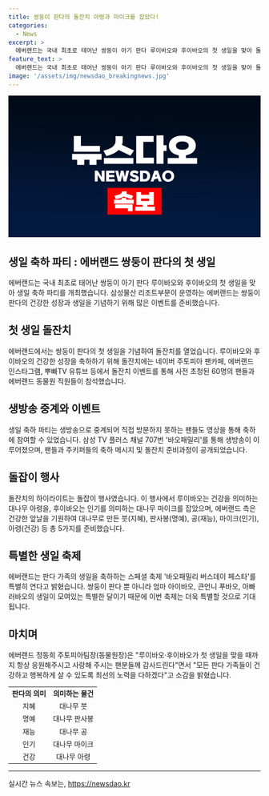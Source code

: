 ```yaml
---
title: 쌍둥이 판다의 돌잔치 아령과 마이크를 잡았다!
categories:
  - News
excerpt: >
  에버랜드는 국내 최초로 태어난 쌍둥이 아기 판다 루이바오와 후이바오의 첫 생일을 맞아 돌잔치를 열었다.  가족과 직원, 팬들이 참석한 중 생방송으로 60명의 팬들과 함께 돌잔치를 진행하며 쌍둥이들의 성장 스토리와 이야기를 공유했다. 이러한 이벤트를 통해 에버랜드는 쌍둥이 판다의 생일을 축하하는 스페셜 축제를 8월 4일까지 진행한다. 에버랜드는 모든 판다 가족들이 건강하고 행복하게 살 수 있도록 최선을 다하겠다고 밝혔다.
feature_text: >
  에버랜드는 국내 최초로 태어난 쌍둥이 아기 판다 루이바오와 후이바오의 첫 생일을 맞아 돌잔치를 열었다.  가족과 직원, 팬들이 참석한 중 생방송으로 60명의 팬들과 함께 돌잔치를 진행하며 쌍둥이들의 성장 스토리와 이야기를 공유했다. 이러한 이벤트를 통해 에버랜드는 쌍둥이 판다의 생일을 축하하는 스페셜 축제를 8월 4일까지 진행한다. 에버랜드는 모든 판다 가족들이 건강하고 행복하게 살 수 있도록 최선을 다하겠다고 밝혔다.
image: '/assets/img/newsdao_breakingnews.jpg'
---
```


<p><img src="/assets/img/newsdao_breakingnews.jpg" alt="ranknews 속보" /></p>

<h2 data-ke-size="size26">생일 축하 파티 : 에버랜드 쌍둥이 판다의 첫 생일</h2>

<p data-ke-size="size16">에버랜드는 국내 최초로 태어난 쌍둥이 아기 판다 루이바오와 후이바오의 첫 생일을 맞아 생일 축하 파티를 개최했습니다. 삼성물산 리조트부문이 운영하는 에버랜드는 쌍둥이 판다의 건강한 성장과 생일을 기념하기 위해 많은 이벤트를 준비했습니다.</p>

<h2 data-ke-size="size26">첫 생일 돌잔치</h2>

<p data-ke-size="size16">에버랜드에서는 쌍둥이 판다의 첫 생일을 기념하여 돌잔치를 열었습니다. 루이바오와 후이바오의 건강한 성장을 축하하기 위해 돌잔치에는 네이버 주토피아 팬카페, 에버랜드 인스타그램, 뿌빠TV 유튜브 등에서 돌잔치 이벤트를 통해 사전 초청된 60명의 팬들과 에버랜드 동물원 직원들이 참석했습니다.</p>

<h2 data-ke-size="size26">생방송 중계와 이벤트</h2>

<p data-ke-size="size16">생일 축하 파티는 생방송으로 중계되어 직접 방문하지 못하는 팬들도 영상을 통해 축하에 참여할 수 있었습니다. 삼성 TV 플러스 채널 707번 '바오패밀리'를 통해 생방송이 이루어졌으며, 팬들과 주키퍼들의 축하 메시지 및 돌잔치 준비과정이 공개되었습니다.</p>

<h2 data-ke-size="size26">돌잡이 행사</h2>

<p data-ke-size="size16">돌잔치의 하이라이트는 돌잡이 행사였습니다. 이 행사에서 루이바오는 건강을 의미하는 대나무 아령을, 후이바오는 인기를 의미하는 대나무 마이크를 잡았으며, 에버랜드 측은 건강한 앞날을 기원하여 대나무로 만든 붓(지혜), 판사봉(명예), 공(재능), 마이크(인기), 아령(건강) 등 총 5가지를 준비했습니다.</p>

<h2 data-ke-size="size26">특별한 생일 축제</h2>

<p data-ke-size="size16">에버랜드는 판다 가족의 생일을 축하하는 스페셜 축제 '바오패밀리 버스데이 페스타'를 특별히 연다고 밝혔습니다. 쌍둥이 판다 뿐 아니라 엄마 아이바오, 큰언니 푸바오, 아빠 러바오의 생일이 모여있는 특별한 달이기 때문에 이번 축제는 더욱 특별할 것으로 기대됩니다.</p>

<h2 data-ke-size="size26">마치며</h2>

<p data-ke-size="size16">에버랜드 정동희 주토피아팀장(동물원장)은 "루이바오·후이바오가 첫 생일을 맞을 때까지 항상 응원해주시고 사랑해 주시는 팬분들께 감사드린다"면서 "모든 판다 가족들이 건강하고 행복하게 살 수 있도록 최선의 노력을 다하겠다"고 소감을 밝혔습니다.</p>

<table>
  <tr>
    <td style="text-align: center; height: 17px;"><b>판다의 의미</b></td>
    <td style="text-align: center; height: 17px;"><b>의미하는 물건</b></td>
  </tr>
  <tr>
    <td style="text-align: center; height: 17px;">지혜</td>
    <td style="text-align: center; height: 17px;">대나무 붓</td>
  </tr>
  <tr>
    <td style="text-align: center; height: 17px;">명예</td>
    <td style="text-align: center; height: 17px;">대나무 판사봉</td>
  </tr>
  <tr>
    <td style="text-align: center; height: 17px;">재능</td>
    <td style="text-align: center; height: 17px;">대나무 공</td>
  </tr>
  <tr>
    <td style="text-align: center; height: 17px;">인기</td>
    <td style="text-align: center; height: 17px;">대나무 마이크</td>
  </tr>
  <tr>
    <td style="text-align: center; height: 17px;">건강</td>
    <td style="text-align: center; height: 17px;">대나무 아령</td>
  </tr>
</table>

<hr>
실시간 뉴스 속보는, <a href="https://newsdao.kr" rel="dofollow">https://newsdao.kr</a>


